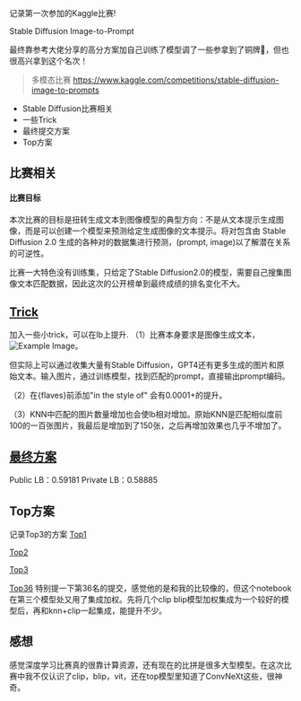记录第一次参加的Kaggle比赛!

Stable Diffusion Image-to-Prompt

最终靠参考大佬分享的高分方案加自己训练了模型调了一些参拿到了铜牌🥉，但也很高兴拿到这个名次！
>多模态比赛 https://www.kaggle.com/competitions/stable-diffusion-image-to-prompts

* Stable Diffusion比赛相关
* 一些Trick
* 最终提交方案
* Top方案


## 比赛相关
#### 比赛目标

本次比赛的目标是扭转生成文本到图像模型的典型方向：不是从文本提示生成图像，而是可以创建一个模型来预测给定生成图像的文本提示。将对包含由 Stable Diffusion 2.0 生成的各种对的数据集进行预测，(prompt, image)以了解潜在关系的可逆性。

比赛一大特色没有训练集，只给定了Stable Diffusion2.0的模型，需要自己搜集图像文本匹配数据，因此这次的公开榜单到最终成绩的排名变化不大。


## [Trick](https://github.com/huangzy2333/Kaggle/tree/main/Stable%20Diffusion/Trick)
加入一些小trick，可以在lb上提升.
（1）比赛本身要求是图像生成文本，![Example Image](images/example.jpg)。

但实际上可以通过收集大量有Stable Diffusion，GPT4还有更多生成的图片和原始文本。输入图片，通过训练模型，找到匹配的prompt，直接输出prompt编码。

（2）在{flaves}前添加"in the style of" 会有0.0001+的提升。

（3）KNN中匹配的图片数量增加也会使lb相对增加。原始KNN是匹配相似度前100的一百张图片，我最后是增加到了150张，之后再增加效果也几乎不增加了。

## [最终方案](https://github.com/huangzy2333/Kaggle/blob/main/Stable%20Diffusion/sd-knnregression-clip-vit.ipynb)
Public LB：0.59181  Private LB：0.58885

## Top方案
记录Top3的方案
[Top1](https://www.kaggle.com/competitions/stable-diffusion-image-to-prompts/discussion/411237)

[Top2](https://www.kaggle.com/competitions/stable-diffusion-image-to-prompts/discussion/410606)

[Top3](https://www.kaggle.com/competitions/stable-diffusion-image-to-prompts/discussion/410686)

[Top36](https://www.kaggle.com/competitions/stable-diffusion-image-to-prompts/discussion/410609)
特别提一下第36名的提交，感觉他的是和我的比较像的，但这个notebook在第三个模型处又用了集成加权。先将几个clip blip模型加权集成为一个较好的模型后，再和knn+clip一起集成，能提升不少。


## 感想
感觉深度学习比赛真的很靠计算资源，还有现在的比拼是很多大型模型。在这次比赛中我不仅认识了clip，blip，vit，还在top模型里知道了ConvNeXt这些，很神奇。



